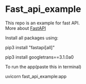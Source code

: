 # Fast_api_example
This repo is an example for fast API. <br>
More about <a href="https://fastapi.tiangolo.com/">FastAPI</a>

Install all packages using:

pip3 install "fastapi[all]"

pip3 install googletrans==3.1.0a0

To run the app(paste this in terminal)

uvicorn fast_api_example:app
